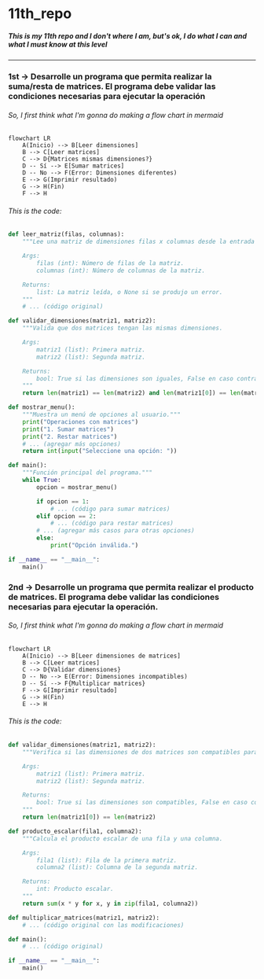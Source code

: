# 11th_repo
##### This is my 11th repo and I don't where I am, but's ok, I do what I can and what I must know at this level

------------

### 1st -> Desarrolle un programa que permita realizar la suma/resta de matrices. El programa debe validar las condiciones necesarias para ejecutar la operación
######  So, I first think what I'm gonna do making a flow chart in mermaid

```mermaid
flowchart LR
    A(Inicio) --> B[Leer dimensiones]
    B --> C[Leer matrices]
    C --> D{Matrices mismas dimensiones?}
    D -- Sí --> E[Sumar matrices]
    D -- No --> F(Error: Dimensiones diferentes)
    E --> G(Imprimir resultado)
    G --> H(Fin)
    F --> H
```

###### This is the code: 
```python
def leer_matriz(filas, columnas):
    """Lee una matriz de dimensiones filas x columnas desde la entrada estándar.

    Args:
        filas (int): Número de filas de la matriz.
        columnas (int): Número de columnas de la matriz.

    Returns:
        list: La matriz leída, o None si se produjo un error.
    """
    # ... (código original)

def validar_dimensiones(matriz1, matriz2):
    """Valida que dos matrices tengan las mismas dimensiones.

    Args:
        matriz1 (list): Primera matriz.
        matriz2 (list): Segunda matriz.

    Returns:
        bool: True si las dimensiones son iguales, False en caso contrario.
    """
    return len(matriz1) == len(matriz2) and len(matriz1[0]) == len(matriz2[0])

def mostrar_menu():
    """Muestra un menú de opciones al usuario."""
    print("Operaciones con matrices")
    print("1. Sumar matrices")
    print("2. Restar matrices")
    # ... (agregar más opciones)
    return int(input("Seleccione una opción: "))

def main():
    """Función principal del programa."""
    while True:
        opcion = mostrar_menu()

        if opcion == 1:
            # ... (código para sumar matrices)
        elif opcion == 2:
            # ... (código para restar matrices)
        # ... (agregar más casos para otras opciones)
        else:
            print("Opción inválida.")

if __name__ == "__main__":
    main()
```


### 2nd -> Desarrolle un programa que permita realizar el producto de matrices. El programa debe validar las condiciones necesarias para ejecutar la operación.
######  So, I first think what I'm gonna do making a flow chart in mermaid

```mermaid
flowchart LR
    A(Inicio) --> B[Leer dimensiones de matrices]
    B --> C[Leer matrices]
    C --> D{Validar dimensiones}
    D -- No --> E(Error: Dimensiones incompatibles)
    D -- Sí --> F{Multiplicar matrices}
    F --> G[Imprimir resultado]
    G --> H(Fin)
    E --> H

```

###### This is the code: 
```python
def validar_dimensiones(matriz1, matriz2):
    """Verifica si las dimensiones de dos matrices son compatibles para la multiplicación.

    Args:
        matriz1 (list): Primera matriz.
        matriz2 (list): Segunda matriz.

    Returns:
        bool: True si las dimensiones son compatibles, False en caso contrario.
    """
    return len(matriz1[0]) == len(matriz2)

def producto_escalar(fila1, columna2):
    """Calcula el producto escalar de una fila y una columna.

    Args:
        fila1 (list): Fila de la primera matriz.
        columna2 (list): Columna de la segunda matriz.

    Returns:
        int: Producto escalar.
    """
    return sum(x * y for x, y in zip(fila1, columna2))

def multiplicar_matrices(matriz1, matriz2):
    # ... (código original con las modificaciones)

def main():
    # ... (código original)

if __name__ == "__main__":
    main()
```
